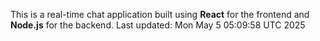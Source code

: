 This is a real-time chat application built using **React** for the frontend and **Node.js** for the backend.
Last updated: Mon May  5 05:09:58 UTC 2025
